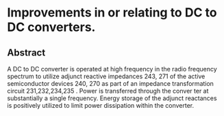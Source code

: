 # Improvements in or relating to DC to DC converters.

## Abstract
A DC to DC converter is operated at high frequency in the radio frequency spectrum to utilize adjunct reactive impedances 243, 271 of the active semiconductor devices 240, 270 as part of an impedance transformation circuit 231,232,234,235 . Power is transferred through the conver ter at substantially a single frequency. Energy storage of the adjunct reactances is positively utilized to limit power dissipation within the converter.
